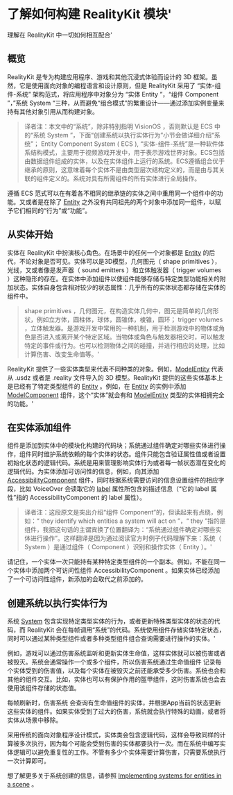 # 了解如何构建 RealityKit 模块'

理解在 RealityKit 中一切如何相互配合'

## 概览

RealityKit 是专为构建应用程序、游戏和其他沉浸式体验而设计的 3D 框架。虽然，它是使用面向对象的编程语言和设计原则，但是 RealityKit 采用了 “实体-组件-系统” 架构范式，将应用程序中对象分为 “实体 Entity ”，“组件 Component ”，”系统 System “三种，从而避免“组合模式”的繁重设计——通过添加实例变量来持有其他对象引用从而构建对象。

> 译者注：本文中的“系统”，除非特别指明 VisionOS ，否则默认是 ECS 中的“系统 System ”，下面“创建系统以执行实体行为”小节会做详细介绍“系统”； Entity Component System ( ECS ), “实体-组件-系统”是一种软件体系结构模式，主要用于视频游戏开发中，用于表示游戏世界对象。ECS包括由数据组件组成的实体，以及在实体组件上运行的系统。ECS遵循组合优于继承的原则，这意味着每个实体不是由类型层次结构定义的，而是由与其关联的组件定义的。系统对具有所需组件的所有实体进行全局操作。

遵循 ECS 范式可以在有着各不相同的继承链的实体之间中重用同一个组件中的功能。又或者是在除了 [Entity](https://developer.apple.com/documentation/RealityKit/Entity) 之外没有共同祖先的两个对象中添加同一组件，以赋予它们相同的“行为”或“功能”。

## 从实体开始

实体在 RealityKit 中扮演核心角色。在场景中的任何一个对象都是 [Entity](https://developer.apple.com/documentation/RealityKit/Entity) 的后代，不论对象是否可见。实体可以是3D模型，几何图元（ shape primitives ），光线，又或者像是发声器（ sound emitters ）和立体触发器（ trigger volumes ）这种隐形的存在。在实体中添加组件以使组件能够存储与特定类型功能相关的附加状态。实体自身包含相对较少的状态属性：几乎所有的实体状态都存储在实体的组件中。

> shape primitives ，几何图元，在构造实体几何中，图元是简单的几何形状，例如立方体，圆柱体，球体，圆锥体，棱锥，圆环； trigger volumes ，立体触发器。是游戏开发中常用的一种机制，用于检测游戏中的物体或角色是否进入或离开某个特定区域。当物体或角色与触发器相交时，可以触发特定的事件或行为。也可以检测物体之间的碰撞，并进行相应的处理，比如计算伤害、改变生命值等。'

RealityKit 提供了一些实体类型来代表不同种类的对象。例如，[ModelEntity](https://developer.apple.com/documentation/RealityKit/ModelEntity) 代表从 .usdz 或者是 .reality 文件导入的 3D 模型。RealityKit 提供的这些实体基本上是已经有了特定类型组件的 [Entity](https://developer.apple.com/documentation/RealityKit/Entity) 。例如，在 [Entity](https://developer.apple.com/documentation/RealityKit/Entity) 的实例中添加 [ModelComponent](https://developer.apple.com/documentation/RealityKit/ModelComponent) 组件，这个“实体”就会有和 [ModelEntity](https://developer.apple.com/documentation/RealityKit/ModelEntity) 类型的实体相拥完全的功能。'

## 在实体添加组件

组件是添加到实体中的模块化构建的代码块；系统通过组件确定对哪些实体进行操作，组件同时维护系统依赖的每个实体的状态。组件只能包含验证属性值或者设置初始化状态的逻辑代码。系统是用来管理影响实体行为或者每一帧状态潜在变化的逻辑代码。为实体添加可访问性的信息，例如，向其添加 [AccessibilityComponent](https://developer.apple.com/documentation/RealityKit/AccessibilityComponent) 组件，同时根据系统需要访问的信息设置组件的相应字段，比如 VoiceOver 会读取它的 [label](https://developer.apple.com/documentation/RealityKit/AccessibilityComponent/label) 属性所包含的描述信息（“它的 label 属性”指的 AccessibilityComponent 的 label 属性）。

> 译者注：这段原文是突出介绍“组件 Component”的，但读起来有点绕，例如：“ they identify which entities a system will act on ”，“  they ”指的是组件，我把这句话的主谓宾换了位置翻译为：“系统通过组件确定对哪些实体进行操作”。这样翻译是因为通过阅读官方时例子代码理解下来：系统（ System ）是通过组件（ Component ）识别和操作实体（ Entity ）。'

请记住，一个实体一次只能持有某种特定类型组件的一个副本。例如，不能在同一个实体中添加两个可访问性组件  AccessibilityComponent 。如果实体已经添加了一个可访问性组件，新添加的会取代之前添加的。

## 创建系统以执行实体行为

系统 [System](https://developer.apple.com/documentation/RealityKit/System) 包含实现特定类型实体的行为，或者更新特殊类型实体的状态的代码，而 RealityKit 会在每帧调用“系统”的代码。系统使用组件存储实体特定状态，同时可以通过某种类型组件或者多种类型组件组合查询需要进行操作的实体。'

例如，游戏可以通过伤害系统监听和更新实体生命值，这样实体就可以被伤害或者被毁灭。系统会通常操作一个或多个组件，所以伤害系统通过生命值组件 记录每个实体受到的伤害值，以及每个实体在被毁灭之前还能承受多少伤害。系统也会和其他的组件交互。比如，实体也可以有保护作用的盔甲组件，这时伤害系统也会去使用该组件存储的状态值。

每帧刷新时，伤害系统 会查询有生命值组件的实体，并根据App当前的状态更新这些实体的组件。如果实体受到了过大的伤害，系统就会执行特殊的动画，或者将实体从场景中移除。

采用传统的面向对象程序设计模式，实体类会包含逻辑代码，这样会导致同样的计算被多次执行，因为每个可能会受到伤害的实体都要执行一次。而在系统中编写实体逻辑可以避免重复性的工作。不管有多少个实体需要计算伤害，只需要系统执行一次计算即可。

想了解更多关于系统创建的信息，请参照 [Implementing systems for entities in a scene](https://developer.apple.com/documentation/RealityKit/implementing-systems-for-entities-in-a-scene) 。
